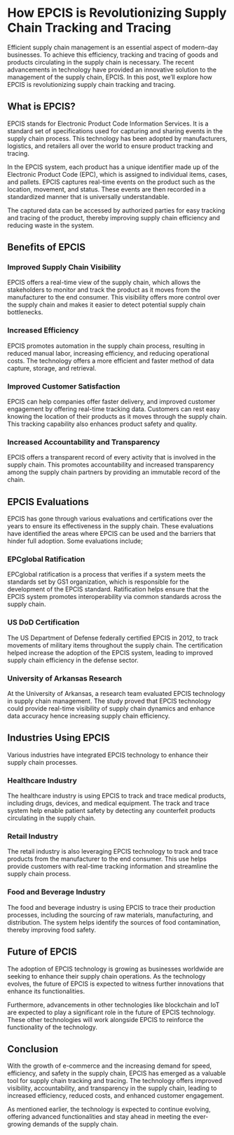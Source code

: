 # How EPCIS is Revolutionizing Supply Chain Tracking and Tracing

Efficient supply chain management is an essential aspect of modern-day businesses. To achieve this efficiency, tracking and tracing of goods and products circulating in the supply chain is necessary. The recent advancements in technology have provided an innovative solution to the management of the supply chain, EPCIS. In this post, we’ll explore how EPCIS is revolutionizing supply chain tracking and tracing.

## What is EPCIS?

EPCIS stands for Electronic Product Code Information Services. It is a standard set of specifications used for capturing and sharing events in the supply chain process. This technology has been adopted by manufacturers, logistics, and retailers all over the world to ensure product tracking and tracing.

In the EPCIS system, each product has a unique identifier made up of the Electronic Product Code (EPC), which is assigned to individual items, cases, and pallets. EPCIS captures real-time events on the product such as the location, movement, and status. These events are then recorded in a standardized manner that is universally understandable.

The captured data can be accessed by authorized parties for easy tracking and tracing of the product, thereby improving supply chain efficiency and reducing waste in the system.

## Benefits of EPCIS

### Improved Supply Chain Visibility

EPCIS offers a real-time view of the supply chain, which allows the stakeholders to monitor and track the product as it moves from the manufacturer to the end consumer. This visibility offers more control over the supply chain and makes it easier to detect potential supply chain bottlenecks.

### Increased Efficiency

EPCIS promotes automation in the supply chain process, resulting in reduced manual labor, increasing efficiency, and reducing operational costs. The technology offers a more efficient and faster method of data capture, storage, and retrieval.

### Improved Customer Satisfaction

EPCIS can help companies offer faster delivery, and improved customer engagement by offering real-time tracking data. Customers can rest easy knowing the location of their products as it moves through the supply chain. This tracking capability also enhances product safety and quality.

### Increased Accountability and Transparency

EPCIS offers a transparent record of every activity that is involved in the supply chain. This promotes accountability and increased transparency among the supply chain partners by providing an immutable record of the chain.

## EPCIS Evaluations

EPCIS has gone through various evaluations and certifications over the years to ensure its effectiveness in the supply chain. These evaluations have identified the areas where EPCIS can be used and the barriers that hinder full adoption. Some evaluations include;

### EPCglobal Ratification

EPCglobal ratification is a process that verifies if a system meets the standards set by GS1 organization, which is responsible for the development of the EPCIS standard. Ratification helps ensure that the EPCIS system promotes interoperability via common standards across the supply chain.

### US DoD Certification

The US Department of Defense federally certified EPCIS in 2012, to track movements of military items throughout the supply chain. The certification helped increase the adoption of the EPCIS system, leading to improved supply chain efficiency in the defense sector.

### University of Arkansas Research

At the University of Arkansas, a research team evaluated EPCIS technology in supply chain management. The study proved that EPCIS technology could provide real-time visibility of supply chain dynamics and enhance data accuracy hence increasing supply chain efficiency.

## Industries Using EPCIS

Various industries have integrated EPCIS technology to enhance their supply chain processes.

### Healthcare Industry

The healthcare industry is using EPCIS to track and trace medical products, including drugs, devices, and medical equipment. The track and trace system help enable patient safety by detecting any counterfeit products circulating in the supply chain.

### Retail Industry

The retail industry is also leveraging EPCIS technology to track and trace products from the manufacturer to the end consumer. This use helps provide customers with real-time tracking information and streamline the supply chain process.

### Food and Beverage Industry

The food and beverage industry is using EPCIS to trace their production processes, including the sourcing of raw materials, manufacturing, and distribution. The system helps identify the sources of food contamination, thereby improving food safety.

## Future of EPCIS

The adoption of EPCIS technology is growing as businesses worldwide are seeking to enhance their supply chain operations. As the technology evolves, the future of EPCIS is expected to witness further innovations that enhance its functionalities.

Furthermore, advancements in other technologies like blockchain and IoT are expected to play a significant role in the future of EPCIS technology. These other technologies will work alongside EPCIS to reinforce the functionality of the technology.

## Conclusion

With the growth of e-commerce and the increasing demand for speed, efficiency, and safety in the supply chain, EPCIS has emerged as a valuable tool for supply chain tracking and tracing. The technology offers improved visibility, accountability, and transparency in the supply chain, leading to increased efficiency, reduced costs, and enhanced customer engagement. 

As mentioned earlier, the technology is expected to continue evolving, offering advanced functionalities and stay ahead in meeting the ever-growing demands of the supply chain.
